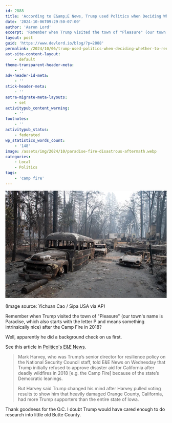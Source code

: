```yaml
---
id: 2888
title: 'According to E&amp;E News, Trump used Politics when Deciding Whether to Render Aid in the Camp Fire'
date: '2024-10-06T09:29:50-07:00'
author: 'Aaron Lord'
excerpt: 'Remember when Trump visited the town of "Pleasure" (our town''s name is Paradise, which also starts with the letter P and means something intrinsically nice) after the Camp Fire in 2018? He did a background check on us first.'
layout: post
guid: 'https://www.devlord.io/blog/?p=2888'
permalink: /2024/10/06/trump-used-politics-when-deciding-whether-to-render-aid-in-the-camp-fire/
ast-site-content-layout:
    - default
theme-transparent-header-meta:
    - ''
adv-header-id-meta:
    - ''
stick-header-meta:
    - ''
astra-migrate-meta-layouts:
    - set
activitypub_content_warning:
    - ''
footnotes:
    - ''
activitypub_status:
    - federated
wp_statistics_words_count:
    - '148'
image: /assets/img/2024/10/paradise-fire-disastrous-aftermath.webp
categories:
    - Local
    - Politics
tags:
    - 'camp fire'
---
```


<!-- wp:paragraph -->
![A very old bus and cars destroyed by fire. This appears to not have been traffic but someone's old collection in front of their house.](/assets/img/2024/10/paradise-fire-disastrous-aftermath.webp)

<p>(Image source: Yichuan Cao / Sipa USA via AP)</p>
<!-- /wp:paragraph -->

<!-- wp:paragraph -->
<p>Remember when Trump visited the town of "Pleasure" (our town's name is Paradise, which also starts with the letter P and means something intrinsically nice) after the Camp Fire in 2018?</p>
<!-- /wp:paragraph -->

<!-- wp:paragraph -->
<p>Well, apparently he did a background check on us first.</p>
<!-- /wp:paragraph -->

<!-- wp:paragraph -->
<p>See this article in <a href="https://www.eenews.net/articles/helene-isnt-the-first-time-trump-inserted-politics-into-a-natural-disaster/">Politico's E&amp;E News</a>.</p>
<!-- /wp:paragraph -->

<!-- wp:quote -->
<blockquote class="wp-block-quote"><!-- wp:paragraph -->
<p>Mark Harvey, who was Trump’s senior director for resilience policy on the National Security Council staff, told E&amp;E News on Wednesday that Trump initially refused to approve disaster aid for California after deadly wildfires in 2018 [e.g. the Camp Fire] because of the state’s Democratic leanings.</p>
<!-- /wp:paragraph -->

<!-- wp:paragraph -->
<p>But Harvey said Trump changed his mind after Harvey pulled voting results to show him that heavily damaged Orange County, California, had more Trump supporters than the entire state of Iowa.</p>
<!-- /wp:paragraph --></blockquote>
<!-- /wp:quote -->

<!-- wp:paragraph -->
<p>Thank goodness for the O.C. I doubt Trump would have cared enough to do research into little old Butte County.</p>
<!-- /wp:paragraph -->

<!-- wp:paragraph -->
<p></p>
<!-- /wp:paragraph -->